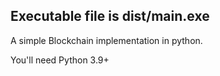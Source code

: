 ## Executable file is dist/main.exe  

A simple Blockchain implementation in python.

You'll need Python 3.9+
